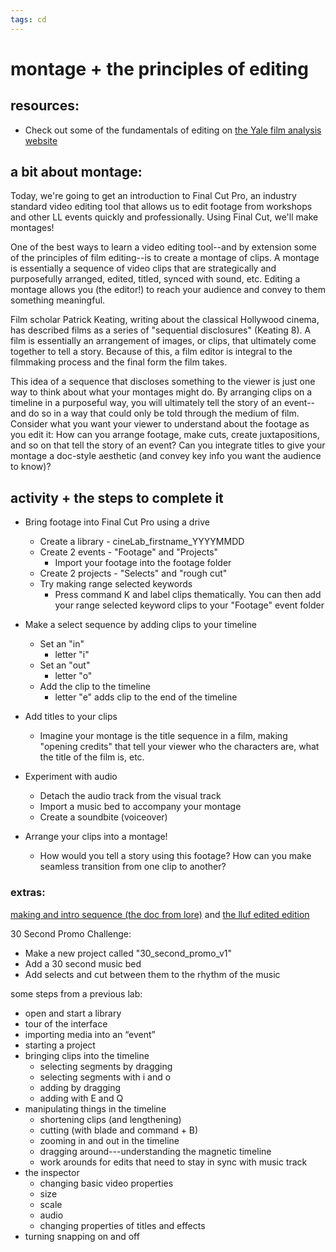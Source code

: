 ```yaml
---
tags: cd
---
```

# montage + the principles of editing

## resources:
* Check out some of the fundamentals of editing on [the Yale film analysis website](https://filmanalysis.yale.edu/editing/#devices)


## a bit about montage:

Today, we're going to get an introduction to Final Cut Pro, an industry standard video editing tool that allows us to edit footage from workshops and other LL events quickly and professionally. Using Final Cut, we'll make montages!

One of the best ways to learn a video editing tool--and by extension some of the principles of film editing--is to create a montage of clips. A montage is essentially a sequence of video clips that are strategically and purposefully arranged, edited, titled, synced with sound, etc. Editing a montage allows you (the editor!) to reach your audience and convey to them something meaningful.

Film scholar Patrick Keating, writing about the classical Hollywood cinema, has described films as a series of "sequential disclosures" (Keating 8). A film is essentially an arrangement of images, or clips, that ultimately come together to tell a story. Because of this, a film editor is integral to the filmmaking process and the final form the film takes.

This idea of a sequence that discloses something to the viewer is just one way to think about what your montages might do. By arranging clips on a timeline in a purposeful way, you will ultimately tell the story of an event--and do so in a way that could only be told through the medium of film. Consider what you want your viewer to understand about the footage as you edit it: How can you arrange footage, make cuts, create juxtapositions, and so on that tell the story of an event? Can you integrate titles to give your montage a doc-style aesthetic (and convey key info you want the audience to know)?

## activity + the steps to complete it
* Bring footage into Final Cut Pro using a drive
    * Create a library - cineLab_firstname_YYYYMMDD
    * Create 2 events - "Footage" and "Projects"
        * Import your footage into the footage folder
    * Create 2 projects - "Selects" and "rough cut"
    * Try making range selected keywords
        * Press command K and label clips thematically. You can then add your range selected keyword clips to your "Footage" event folder

* Make a select sequence by adding clips to your timeline
    * Set an "in"
        * letter "i"
    * Set an "out"
        * letter "o"
    * Add the clip to the timeline
        * letter "e" adds clip to the end of the timeline

* Add titles to your clips
    * Imagine your montage is the title sequence in a film, making "opening credits" that tell your viewer who the characters are, what the title of the film is, etc.

* Experiment with audio
    * Detach the audio track from the visual track
    * Import a music bed to accompany your montage
    * Create a soundbite (voiceover)

* Arrange your clips into a montage!
    * How would you tell a story using this footage? How can you make seamless transition from one clip to another?


### extras:
[making and intro sequence (the doc from lore)](https://docs.google.com/document/d/1unInL5dIHGmse7tnUpPmR2kiY_p9VriekJ3UA3Ip-OQ/edit) and [the lluf edited edition](https://docs.google.com/document/d/10BHAlJHJd7CJlBqc7tNS-EwvPtByxxj4SutuS9W7kpw/edit)

30 Second Promo Challenge:
* Make a new project called "30_second_promo_v1"
* Add a 30 second music bed 
* Add selects and cut between them to the rhythm of the music


some steps from a previous lab:
* open and start a library
* tour of the interface
* importing media into an “event”
* starting a project
* bringing clips into the timeline
    * selecting segments by dragging
    * selecting segments with i and o
    * adding by dragging
    * adding with E and Q
* manipulating things in the timeline
    * shortening clips (and lengthening)
    * cutting (with blade and command + B)
    * zooming in and out in the timeline
    * dragging around---understanding the magnetic timeline
    * work arounds for edits that need to stay in sync with music track
* the inspector
    * changing basic video properties
    * size
    * scale
    * audio
    * changing properties of titles and effects
* turning snapping on and off